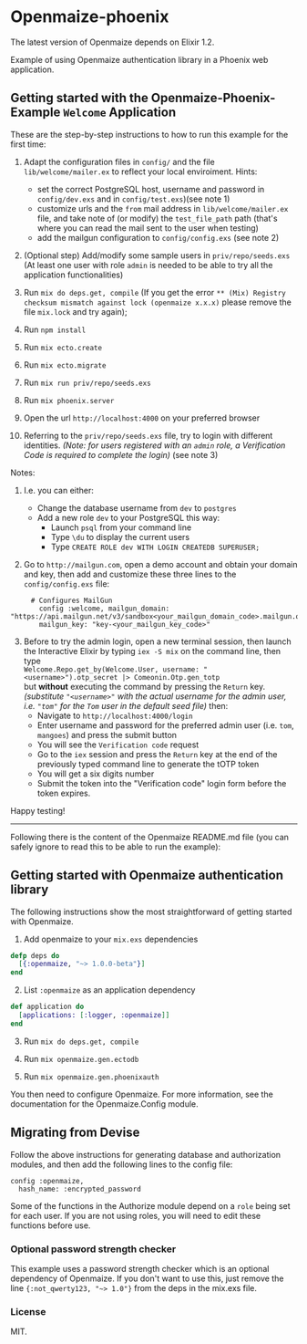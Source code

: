 # Openmaize-phoenix

The latest version of Openmaize depends on Elixir 1.2.

Example of using Openmaize authentication library in a Phoenix web
application.


## Getting started with the Openmaize-Phoenix-Example `Welcome` Application

These are the step-by-step instructions to how to run this example for the first time:   

 1. Adapt the configuration files in `config/` and 
    the file `lib/welcome/mailer.ex` to reflect your local enviroiment. 
    Hints:
      * set the correct PostgreSQL host, username and password 
        in `config/dev.exs` and in `config/test.exs`)(see note 1)
      * customize urls and the `from` mail address in `lib/welcome/mailer.ex`
        file, and take note of (or modify) the `test_file_path` path (that's where you can read the mail sent to the user when testing)
      * add the mailgun configuration to `config/config.exs` (see note 2)

 2. (Optional step) Add/modify some sample users in `priv/repo/seeds.exs`
      (At least one user with role `admin` is needed to be able to try all the application functionalities)
  
 3. Run `mix do deps.get, compile`
      (If you get the error
        `** (Mix) Registry checksum mismatch against lock (openmaize x.x.x)` 
      please remove the file `mix.lock` and try again);

 4. Run `npm install`

 5. Run `mix ecto.create`

 6. Run `mix ecto.migrate`

 7. Run `mix run priv/repo/seeds.exs`

 8. Run `mix phoenix.server`

 9. Open the url `http://localhost:4000` on your preferred browser

 10. Referring to the `priv/repo/seeds.exs` file, try to login 
      with different identities. 
      _(Note: for users registered with an `admin` role, a Verification Code is required to complete the login)_ (see note 3)  


Notes:  

1. I.e. you can either:

   - Change the database username from `dev` to `postgres`  
   - Add a new role `dev` to your PostgreSQL this way:
     * Launch `psql` from your command line
     * Type `\du` to display the current users
     * Type `CREATE ROLE dev WITH LOGIN CREATEDB SUPERUSER;`  
 
2. Go to `http://mailgun.com`, open a demo account and obtain your domain and key, then add and customize these three lines to the `config/config.exs` file:  

```
     # Configures MailGun
       config :welcome, mailgun_domain: "https://api.mailgun.net/v3/sandbox<your_mailgun_domain_code>.mailgun.org",`
       mailgun_key: "key-<your_mailgun_key_code>"
```   
       
3. Before to try the admin login, open a new terminal session, then launch the Interactive Elixir 
    by typing `iex -S mix` on the command line,
    then type  
    `Welcome.Repo.get_by(Welcome.User, username: "<username>").otp_secret |> Comeonin.Otp.gen_totp`  
    but **without** executing the command by pressing the `Return` key.  
    _(substitute `"<username>"` with the actual username for the admin user, i.e. `"tom"` for the `Tom` user in the default seed file)_
    then:
      - Navigate to `http://localhost:4000/login`
      - Enter username and password for the preferred admin user 
        (i.e. `tom`, `mangoes`) and press the submit button
      - You will see the `Verification code` request
      - Go to the `iex` session and press the `Return` key at the end 
        of the previously typed command line to generate the tOTP token
      - You will get a six digits number
      - Submit the token into the "Verification code" login form before the token expires.  
  
Happy testing!  
  



---

Following there is the content of the Openmaize README.md file (you can safely ignore to read this to be able to run the example):


## Getting started with Openmaize authentication library

The following instructions show the most straightforward of getting started
with Openmaize.

1. Add openmaize to your `mix.exs` dependencies

  ```elixir
  defp deps do
    [{:openmaize, "~> 1.0.0-beta"}]
  end
  ```

2. List `:openmaize` as an application dependency

  ```elixir
  def application do
    [applications: [:logger, :openmaize]]
  end
  ```

3. Run `mix do deps.get, compile`

4. Run `mix openmaize.gen.ectodb`

5. Run `mix openmaize.gen.phoenixauth`

You then need to configure Openmaize. For more information, see the documentation
for the Openmaize.Config module.

## Migrating from Devise

Follow the above instructions for generating database and authorization
modules, and then add the following lines to the config file:

    config :openmaize,
      hash_name: :encrypted_password

Some of the functions in the Authorize module depend on a `role` being
set for each user. If you are not using roles, you will need to edit
these functions before use.

### Optional password strength checker

This example uses a password strength checker which is an optional dependency of
Openmaize. If you don't want to use this, just remove the line `{:not_qwerty123, "~> 1.0"}`
from the deps in the mix.exs file.

### License

MIT.
